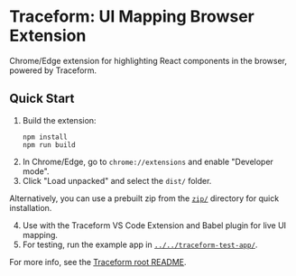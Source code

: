 # Traceform: UI Mapping Browser Extension

Chrome/Edge extension for highlighting React components in the browser, powered by Traceform.

## Quick Start

1. Build the extension:
   ```
   npm install
   npm run build
   ```
2. In Chrome/Edge, go to `chrome://extensions` and enable "Developer mode".
3. Click "Load unpacked" and select the `dist/` folder.

Alternatively, you can use a prebuilt zip from the [`zip/`](./zip/) directory for quick installation.

4. Use with the Traceform VS Code Extension and Babel plugin for live UI mapping.
5. For testing, run the example app in [`../../traceform-test-app/`](../../traceform-test-app/README.md).

For more info, see the [Traceform root README](../../README.md).
